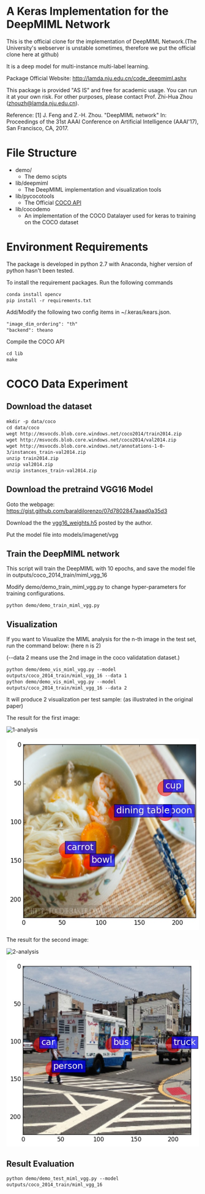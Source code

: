 # A Keras Implementation for the DeepMIML Network 


This is the official clone for the implementation of DeepMIML Network.(The University's webserver is unstable sometimes, therefore we put the official clone here at github)

It is a deep model for multi-instance multi-label learning. 

Package Official Website: http://lamda.nju.edu.cn/code_deepmiml.ashx

This package is provided "AS IS" and free for academic usage. You can run it at your own risk. For other purposes, please contact Prof. Zhi-Hua Zhou (zhouzh@lamda.nju.edu.cn).

Reference: [1] J. Feng and Z.-H. Zhou. "DeepMIML network" In: Proceedings of the 31st AAAI Conference on Artificial Intelligence (AAAI'17), San Francisco, CA, 2017.



# File Structure
* demo/
    - The demo scipts
* lib/deepmiml
    - The DeepMIML implementation and visualization tools
* lib/pycocotools
    - The Official [COCO API](https://github.com/pdollar/coco/tree/master/PythonAPI/pycocotools)
* lib/cocodemo
    - An implementation of the COCO Datalayer used for keras to training on the COCO dataset

# Environment Requirements
The package is developed in python 2.7 with Anaconda, higher version of python hasn't been tested.

To install the requirement packages. Run the following commands

```
conda install opencv
pip install -r requirements.txt
```

Add/Modify the following two config items in ~/.keras/kears.json. 
```
"image_dim_ordering": "th"
"backend": theano
```

Compile the COCO API
```
cd lib
make
```

# COCO Data Experiment
## Download the dataset
```
mkdir -p data/coco
cd data/coco
wegt http://msvocds.blob.core.windows.net/coco2014/train2014.zip
wget http://msvocds.blob.core.windows.net/coco2014/val2014.zip
wget http://msvocds.blob.core.windows.net/annotations-1-0-3/instances_train-val2014.zip
unzip train2014.zip
unzip val2014.zip
unzip instances_train-val2014.zip
```
## Download the pretraind VGG16 Model
Goto the webpage: https://gist.github.com/baraldilorenzo/07d7802847aaad0a35d3

Download the the [vgg16_weights.h5](https://drive.google.com/file/d/0Bz7KyqmuGsilT0J5dmRCM0ROVHc/view?usp=sharing) posted by the author.

Put the model file into models/imagenet/vgg

## Train the DeepMIML network
This script will train the DeepMIML with 10 epochs, and save the model file in outputs/coco_2014_train/miml_vgg_16

Modify demo/demo_train_miml_vgg.py to change hyper-parameters for training configurations.

```
python demo/demo_train_miml_vgg.py
```


## Visualization  

If you want to Visualize the MIML analysis for the n-th image in the test set, 
run the command below: (here n is 2)


(--data 2 means use the 2nd image in the coco validatation dataset.)



```
python demo/demo_vis_miml_vgg.py --model outputs/coco_2014_train/miml_vgg_16 --data 1
python demo/demo_vis_miml_vgg.py --model outputs/coco_2014_train/miml_vgg_16 --data 2
```
It will produce 2 visualization per test sample: (as illustrated in the original paper)

The result for the first image:

![1-analysis](1-analysis.jpg)

![1-result](1-result.jpg)

The result for the second image:

![2-analysis](2-analysis.jpg)

![2-result](2-result.jpg)


## Result Evaluation

```
python demo/demo_test_miml_vgg.py --model outputs/coco_2014_train/miml_vgg_16
```

